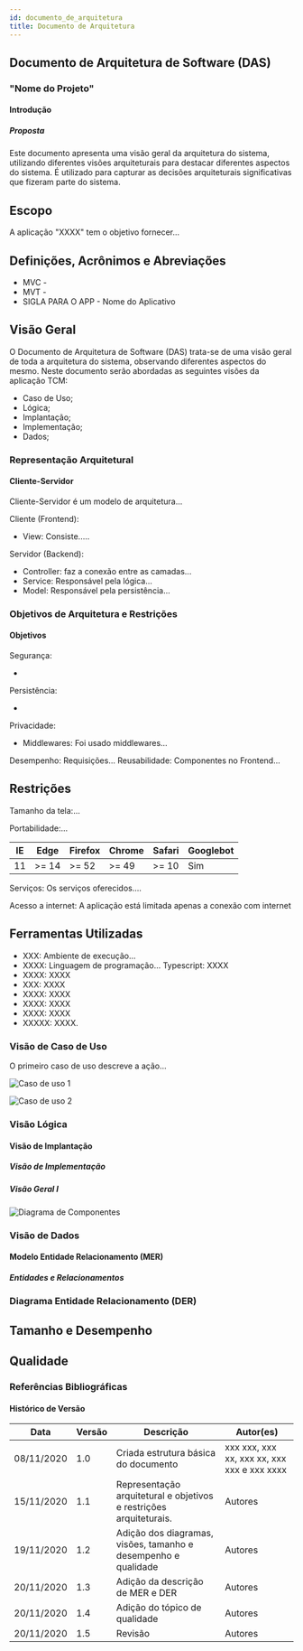 ```yaml
---
id: documento_de_arquitetura
title: Documento de Arquitetura
---
```

## Documento de Arquitetura de Software (DAS)

### "Nome do Projeto"

#### Introdução

##### Proposta

Este documento apresenta uma visão geral da arquitetura do sistema, utilizando diferentes visões arquiteturais para destacar diferentes aspectos do sistema. É utilizado para capturar as decisões arquiteturais significativas que fizeram parte do sistema.

## Escopo

A aplicação "XXXX" tem o objetivo fornecer...

## Definições, Acrônimos e Abreviações

- MVC -
- MVT -
- SIGLA PARA O APP - Nome do Aplicativo

## Visão Geral

O Documento de Arquitetura de Software (DAS) trata-se de uma visão geral de toda a arquitetura do sistema, observando diferentes aspectos do mesmo. Neste documento serão abordadas as seguintes visões da aplicação TCM:

- Caso de Uso;
- Lógica;
- Implantação;
- Implementação;
- Dados;

### Representação Arquitetural

#### Cliente-Servidor

Cliente-Servidor é um modelo de arquitetura...

Cliente (Frontend):

- View: Consiste.....

Servidor (Backend):

- Controller: faz a conexão entre as camadas...
- Service: Responsável pela lógica...
- Model: Responsável pela persistência...

### Objetivos de Arquitetura e Restrições

#### Objetivos

Segurança:

-

Persistência:

-

Privacidade:

- Middlewares: Foi usado middlewares...

Desempenho:
   Requisições...
Reusabilidade:
   Componentes no Frontend...

## Restrições

Tamanho da tela:...

Portabilidade:...

| IE | Edge  | Firefox | Chrome | Safari | Googlebot |
| -- | ----- | ------- | ------ | ------ | --------- |
| 11 | >= 14 | >= 52   | >= 49  | >= 10  | Sim       |

Serviços: Os serviços oferecidos....

Acesso a internet: A aplicação está limitada apenas a conexão com internet

## Ferramentas Utilizadas

- XXX: Ambiente de execução...
- XXXX: Linguagem de programação...
  Typescript: XXXX
- XXXX: XXXX
- XXX: XXXX
- XXXX: XXXX
- XXXX: XXXX
- XXXX: XXXX
- XXXXX: XXXX.

### Visão de Caso de Uso

O primeiro caso de uso descreve a ação...

![Caso de uso 1](../assets/Casos_de_uso/caso_de_uso_1.png)

![Caso de uso 2](../assets/Casos_de_uso/caso_de_uso_2.png)

### Visão Lógica

#### Visão de Implantação

##### Visão de Implementação

##### Visão Geral I

![Diagrama de Componentes](../assets/Diagrama_componentes/diagrama_de_componentesV2.0.png)

### Visão de Dados

#### Modelo Entidade Relacionamento (MER)

##### Entidades e Relacionamentos

### Diagrama Entidade Relacionamento (DER)

## Tamanho e Desempenho

## Qualidade

### Referências Bibliográficas

#### Histórico de Versão

| Data       | Versão | Descrição                                                            | Autor(es)                                   |
| ---------- | ------- | ---------------------------------------------------------------------- | ------------------------------------------- |
| 08/11/2020 | 1.0     | Criada estrutura básica do documento                                  | xxx xxx, xxx xx, xxx xx, xxx xxx e xxx xxxx |
| 15/11/2020 | 1.1     | Representação arquitetural e objetivos e restrições arquiteturais. | Autores                                     |
| 19/11/2020 | 1.2     | Adição dos diagramas, visões, tamanho e desempenho e qualidade      | Autores                                     |
| 20/11/2020 | 1.3     | Adição da descrição de MER e DER                                   | Autores                                     |
| 20/11/2020 | 1.4     | Adição do tópico de qualidade                                       | Autores                                     |
| 20/11/2020 | 1.5     | Revisão                                                               | Autores                                     |
